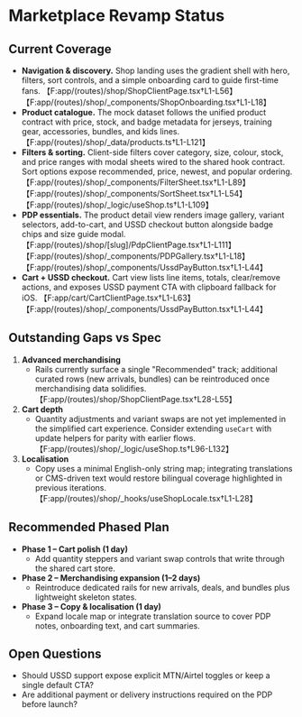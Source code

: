 # Marketplace Revamp Status

## Current Coverage
- **Navigation & discovery.** Shop landing uses the gradient shell with hero, filters, sort controls, and a simple onboarding card to guide first-time fans. 【F:app/(routes)/shop/ShopClientPage.tsx†L1-L56】【F:app/(routes)/shop/_components/ShopOnboarding.tsx†L1-L18】
- **Product catalogue.** The mock dataset follows the unified product contract with price, stock, and badge metadata for jerseys, training gear, accessories, bundles, and kids lines. 【F:app/(routes)/shop/_data/products.ts†L1-L121】
- **Filters & sorting.** Client-side filters cover category, size, colour, stock, and price ranges with modal sheets wired to the shared hook contract. Sort options expose recommended, price, newest, and popular ordering. 【F:app/(routes)/shop/_components/FilterSheet.tsx†L1-L89】【F:app/(routes)/shop/_components/SortSheet.tsx†L1-L54】【F:app/(routes)/shop/_logic/useShop.ts†L1-L109】
- **PDP essentials.** The product detail view renders image gallery, variant selectors, add-to-cart, and USSD checkout button alongside badge chips and size guide modal. 【F:app/(routes)/shop/[slug]/PdpClientPage.tsx†L1-L111】【F:app/(routes)/shop/_components/PDPGallery.tsx†L1-L18】【F:app/(routes)/shop/_components/UssdPayButton.tsx†L1-L44】
- **Cart + USSD checkout.** Cart view lists line items, totals, clear/remove actions, and exposes USSD payment CTA with clipboard fallback for iOS. 【F:app/cart/CartClientPage.tsx†L1-L63】【F:app/(routes)/shop/_components/UssdPayButton.tsx†L1-L44】

## Outstanding Gaps vs Spec
1. **Advanced merchandising**
   - Rails currently surface a single "Recommended" track; additional curated rows (new arrivals, bundles) can be reintroduced once merchandising data solidifies. 【F:app/(routes)/shop/ShopClientPage.tsx†L28-L55】
2. **Cart depth**
   - Quantity adjustments and variant swaps are not yet implemented in the simplified cart experience. Consider extending `useCart` with update helpers for parity with earlier flows. 【F:app/(routes)/shop/_logic/useShop.ts†L96-L132】
3. **Localisation**
   - Copy uses a minimal English-only string map; integrating translations or CMS-driven text would restore bilingual coverage highlighted in previous iterations. 【F:app/(routes)/shop/_hooks/useShopLocale.tsx†L1-L28】

## Recommended Phased Plan
- **Phase 1 – Cart polish (1 day)**
  - Add quantity steppers and variant swap controls that write through the shared cart store.
- **Phase 2 – Merchandising expansion (1–2 days)**
  - Reintroduce dedicated rails for new arrivals, deals, and bundles plus lightweight skeleton states.
- **Phase 3 – Copy & localisation (1 day)**
  - Expand locale map or integrate translation source to cover PDP notes, onboarding text, and cart summaries.

## Open Questions
- Should USSD support expose explicit MTN/Airtel toggles or keep a single default CTA?
- Are additional payment or delivery instructions required on the PDP before launch?
